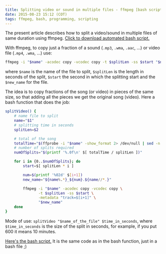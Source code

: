 ```yaml
---
title: Splitting video or sound in multiple files - ffmpeg [bash script]
date: 2015-08-23 15:12 (COT)
tags: ffmpeg, bash, programming, scripting
---
```


The present article describes how to split a video/sound in multiple files of same duration using ffmpeg. [Click to download automated bash script.](/blog/data/splitVideo.sh)

With ffmpeg, to copy just a fraction of a sound (`.mp3`, `.wma`, `.aac`, ...) or video file (`.mp4`, `.wma`, ...) use:

~~~ bash
ffmpeg -i "$name" -acodec copy -vcodec copy -t $splitLen -ss $start "$new_name"
~~~

where `$name` is the name of the file to split, `$splitLen` is the length in seconds of the split, `$start` the second in which the splitting start and the `$new_name` for the file.

The idea is to copy fractions of the song (or video) in pieces of the same size, so that adding all the pieces we get the original song (video). Here a bash function that does the job:

~~~ bash
splitVideo() {
    # name file to split
    name="$1"
    # splitting time in seconds
    splitLen=$2

    # total of the song
    totalTime="$(ffprobe -i "$name" -show_format 2> /dev/null | sed -n 's/duration=//p')"
    # number of splits required
    numOfSplits="$(printf '%.0f\n' $[ totalTime / splitLen ])"

    for i in {0..$numOfSplits}; do
        start=$[ splitLen * i ]

        num=$(printf '%02d' $[i+1])
        new_name="${name%.*}_${num}.${name//*.}"

        ffmpeg -i "$name" -acodec copy -vcodec copy \
               -t $splitLen -ss $start \
               -metadata "track=$[i+1]" \
               "$new_name"
    done
}
~~~

Mode of use: `splitVideo "$name_of_the_file" $time_in_seconds`, where `$time_in_seconds` is the size of the split in seconds, for example, if you put 600 it means 10 minutes.

[Here's the bash script.](/blog/data/splitVideo.sh) It is the same code as in the bash function, just in a bash file ;)
